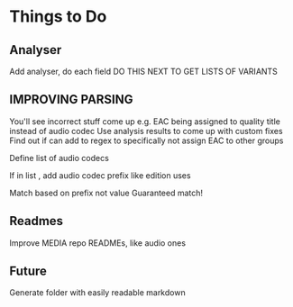 # Things to Do 


## Analyser
Add analyser, do each field
DO THIS NEXT TO GET LISTS OF VARIANTS


## IMPROVING PARSING
You'll see incorrect stuff come up
e.g. EAC being assigned to quality title instead of audio codec 
Use analysis results to come up with custom fixes
Find out if can add to regex to specifically not assign EAC to other groups

Define list of audio codecs

If in list , add audio codec prefix like edition uses

Match based on prefix not value
Guaranteed match!




## Readmes
Improve MEDIA repo READMEs, like audio ones


## Future 
Generate folder with easily readable markdown